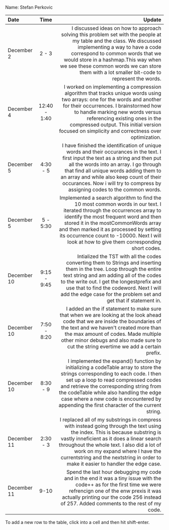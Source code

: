 Name: Stefan Perkovic

| Date        |     Time     |                                                                                                                                                                                                                                                                                                                                                  Update |
|:------------|:------------:|--------------------------------------------------------------------------------------------------------------------------------------------------------------------------------------------------------------------------------------------------------------------------------------------------------------------------------------------------------:|
| December 2  |    2 - 3     |                       I discussed ideas on how to approach solving this problem set with the people at my table and the class. We discussed implementing a way to have a code correspond to common words that we would store in a hashmap.This way when we see these common words we can store them with a lot smaller bit-code to represent the words. |
| December 4  | 12:40 - 1:40 |                I worked on implementing a compression algorithm that tracks unique words using two arrays: one for the words and another for their occurrences. I brainstormed how to handle marking new words versus referencing existing ones in the compressed output. This initial version focused on simplicity and correctness over optimization. |
| December 5  |   4:30 - 5   |     I have finished the identification of unique words and their occurances in the text. I first input the text as a string and then put all the words into an array. I go through that find all unique words adding them to an array and while also keep count of their occurances. Now i will try to compress by assigning codes to the common words. |
| December 5  |   5 - 5:30   |     Implemented a search algorithm to find the 10 most common words in our text. I iterated through the occurrences array to identify the most frequent word and then stored it in the mostCommonWords array and then marked it as processed by setting its occurrence count to -10000. Next I will look at how to give them corresponding short codes. |
| December 10 | 9:15 - 9:45  |                        Intialized the TST with all the codes converting them to Strings and inserting them in the tree. Loop through the entire text string and am adding all of the codes to the write out. I get the longestprefix and use that to find the codeword. Next I will add the edge case for the problem set and get that if statement in. |
| December 10 | 7:50 - 8:20  |                                                I added an the if statement to make sure that when we are looking at the look ahead code that we are inside the boundaries of the text and we haven't created more than the max amount of codes. Made multiple other minor debugs and also made sure to cut the string evertime we add a certain prefix. |
| December 10 |   8:30 - 9   | I implemented the expand() function by initializing a codeTable array to store the strings corresponding to each code. I then set up a loop to read compressed codes and retrieve the corresponding string from the codeTable while also handling the edge case where a new code is encountered by appending the first character of the current string. |
| December 11 |   2:30 - 3   |     I replaced all of my substrings in compress with instead going through the text using the index. This is because substring is vastly inneficient as it does a linear search throughout the whole text. I also did a lot of work on my expand where I have the currentstring and the nextstring in order to make it easier to handler the edge case. |
| December 11 |     9-10     |                                                                                                Spend the last hour debugging my code and in the end it was a tiny issue with the code++ as for the first time we were refrencign one of the enw prexis it was actually printing our the code 256 instead of 257. Added comments to the rest of my code. |


To add a new row to the table, click into a cell and then hit shift-enter.